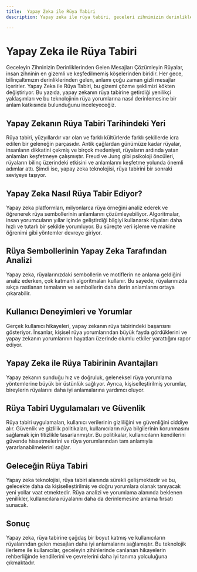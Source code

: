```yaml
---
title:  Yapay Zeka ile Rüya Tabiri
description: Yapay zeka ile rüya tabiri, geceleri zihnimizin derinliklerinden gelen mesajları anlamamızı sağlayan devrim niteliğinde bir teknolojidir. Rüyalarınızı nasıl daha iyi anlayabileceğinizi keşfedin.

---
```




# Yapay Zeka ile Rüya Tabiri
Geceleyin Zihninizin Derinliklerinden Gelen Mesajları Çözümleyin
Rüyalar, insan zihninin en gizemli ve keşfedilmemiş köşelerinden biridir. Her gece, bilinçaltımızın derinliklerinden gelen, anlamı çoğu zaman gizli mesajlar içerirler. Yapay Zeka ile Rüya Tabiri, bu gizemi çözme şeklimizi kökten değiştiriyor. Bu yazıda, yapay zekanın rüya tabirine getirdiği yenilikçi yaklaşımları ve bu teknolojinin rüya yorumlarına nasıl derinlemesine bir anlam katkısında bulunduğunu inceleyeceğiz.

## Yapay Zekanın Rüya Tabiri Tarihindeki Yeri
Rüya tabiri, yüzyıllardır var olan ve farklı kültürlerde farklı şekillerde icra edilen bir geleneğin parçasıdır. Antik çağlardan günümüze kadar rüyalar, insanların dikkatini çekmiş ve birçok medeniyet, rüyaların ardında yatan anlamları keşfetmeye çalışmıştır. Freud ve Jung gibi psikoloji öncüleri, rüyaların bilinç üzerindeki etkisini ve anlamlarını keşfetme yolunda önemli adımlar attı. Şimdi ise, yapay zeka teknolojisi, rüya tabirini bir sonraki seviyeye taşıyor.

## Yapay Zeka Nasıl Rüya Tabir Ediyor?
Yapay zeka platformları, milyonlarca rüya örneğini analiz ederek ve öğrenerek rüya sembollerinin anlamlarını çözümleyebiliyor. Algoritmalar, insan yorumcuların yıllar içinde geliştirdiği bilgiyi kullanarak rüyaları daha hızlı ve tutarlı bir şekilde yorumluyor. Bu süreçte veri işleme ve makine öğrenimi gibi yöntemler devreye giriyor.

## Rüya Sembollerinin Yapay Zeka Tarafından Analizi
Yapay zeka, rüyalarınızdaki sembollerin ve motiflerin ne anlama geldiğini analiz ederken, çok katmanlı algoritmaları kullanır. Bu sayede, rüyalarınızda sıkça rastlanan temaların ve sembollerin daha derin anlamlarını ortaya çıkarabilir.

## Kullanıcı Deneyimleri ve Yorumlar
Gerçek kullanıcı hikayeleri, yapay zekanın rüya tabirindeki başarısını gösteriyor. İnsanlar, kişisel rüya yorumlarından büyük fayda gördüklerini ve yapay zekanın yorumlarının hayatları üzerinde olumlu etkiler yarattığını rapor ediyor.

## Yapay Zeka ile Rüya Tabirinin Avantajları
Yapay zekanın sunduğu hız ve doğruluk, geleneksel rüya yorumlama yöntemlerine büyük bir üstünlük sağlıyor. Ayrıca, kişiselleştirilmiş yorumlar, bireylerin rüyalarını daha iyi anlamalarına yardımcı oluyor.

## Rüya Tabiri Uygulamaları ve Güvenlik
Rüya tabiri uygulamaları, kullanıcı verilerinin gizliliğini ve güvenliğini ciddiye alır. Güvenlik ve gizlilik politikaları, kullanıcıların rüya bilgilerinin korunmasını sağlamak için titizlikle tasarlanmıştır. Bu politikalar, kullanıcıların kendilerini güvende hissetmelerini ve rüya yorumlarından tam anlamıyla yararlanabilmelerini sağlar.

## Geleceğin Rüya Tabiri
Yapay zeka teknolojisi, rüya tabiri alanında sürekli gelişmektedir ve bu, gelecekte daha da kişiselleştirilmiş ve doğru yorumlara olanak tanıyacak yeni yollar vaat etmektedir. Rüya analizi ve yorumlama alanında beklenen yenilikler, kullanıcılara rüyalarını daha da derinlemesine anlama fırsatı sunacak.

## Sonuç
Yapay zeka, rüya tabirine çağdaş bir boyut katmış ve kullanıcıların rüyalarından gelen mesajları daha iyi anlamalarını sağlamıştır. Bu teknolojik ilerleme ile kullanıcılar, geceleyin zihinlerinde canlanan hikayelerin rehberliğinde kendilerini ve çevrelerini daha iyi tanıma yolculuğuna çıkmaktadır.
